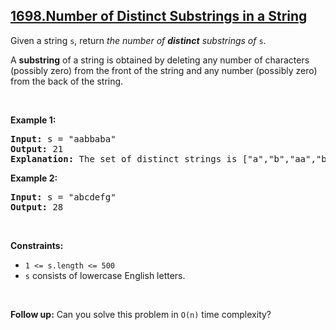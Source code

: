 ## [1698.Number of Distinct Substrings in a String](https://leetcode.com/problems/number-of-distinct-substrings-in-a-string/)
<p>Given a string <code>s</code>, return <em>the number of <strong>distinct</strong> substrings of</em>&nbsp;<code>s</code>.</p>

<p>A <strong>substring</strong> of a string is obtained by deleting any number of characters (possibly zero) from the front of the string and any number (possibly zero) from the back of the string.</p>

<p>&nbsp;</p>
<p><strong class="example">Example 1:</strong></p>

<pre>
<strong>Input:</strong> s = &quot;aabbaba&quot;
<strong>Output:</strong> 21
<strong>Explanation:</strong> The set of distinct strings is [&quot;a&quot;,&quot;b&quot;,&quot;aa&quot;,&quot;bb&quot;,&quot;ab&quot;,&quot;ba&quot;,&quot;aab&quot;,&quot;abb&quot;,&quot;bab&quot;,&quot;bba&quot;,&quot;aba&quot;,&quot;aabb&quot;,&quot;abba&quot;,&quot;bbab&quot;,&quot;baba&quot;,&quot;aabba&quot;,&quot;abbab&quot;,&quot;bbaba&quot;,&quot;aabbab&quot;,&quot;abbaba&quot;,&quot;aabbaba&quot;]
</pre>

<p><strong class="example">Example 2:</strong></p>

<pre>
<strong>Input:</strong> s = &quot;abcdefg&quot;
<strong>Output:</strong> 28
</pre>

<p>&nbsp;</p>
<p><strong>Constraints:</strong></p>

<ul>
	<li><code>1 &lt;= s.length &lt;= 500</code></li>
	<li><code>s</code> consists of lowercase English letters.</li>
</ul>

<p>&nbsp;</p>
<strong>Follow up:</strong> Can you solve this problem in <code>O(n)</code> time complexity?